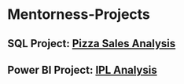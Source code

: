 # Mentorness-Projects


## SQL Project: [Pizza Sales Analysis](https://github.com/Ananya-Foujdar05/Pizza-sales-Analysis2)

## Power BI Project: [IPL Analysis](https://github.com/Ananya-Foujdar05/IPL-Analysis)
